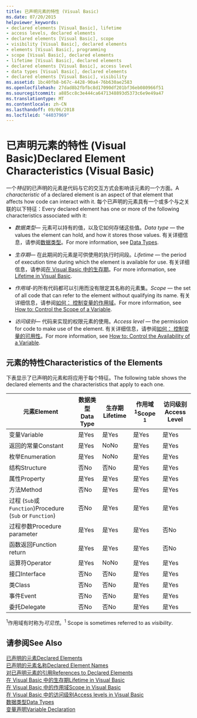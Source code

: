 ```yaml
---
title: 已声明元素的特性 (Visual Basic)
ms.date: 07/20/2015
helpviewer_keywords:
- declared elements [Visual Basic], lifetime
- access levels, declared elements
- declared elements [Visual Basic], scope
- visibility [Visual Basic], declared elements
- elements [Visual Basic], programming
- scope [Visual Basic], declared elements
- lifetime [Visual Basic], declared elements
- declared elements [Visual Basic], access level
- data types [Visual Basic], declared elements
- declared elements [Visual Basic], visibility
ms.assetid: 1bc40fb8-b67c-4428-90a4-76b630ae2583
ms.openlocfilehash: 27dad8b2fbfbc8d17090df201bf36eb080966f51
ms.sourcegitcommit: a885cc8c3e444ca6471348893d5373c6e9e49a47
ms.translationtype: MT
ms.contentlocale: zh-CN
ms.lasthandoff: 09/06/2018
ms.locfileid: "44037969"
---
```

# <a name="declared-element-characteristics-visual-basic"></a><span data-ttu-id="46ff4-102">已声明元素的特性 (Visual Basic)</span><span class="sxs-lookup"><span data-stu-id="46ff4-102">Declared Element Characteristics (Visual Basic)</span></span>
<span data-ttu-id="46ff4-103">一个*特征*的已声明的元素是代码与它的交互方式会影响该元素的一个方面。</span><span class="sxs-lookup"><span data-stu-id="46ff4-103">A *characteristic* of a declared element is an aspect of that element that affects how code can interact with it.</span></span> <span data-ttu-id="46ff4-104">每个已声明的元素具有一个或多个与之关联的以下特征：</span><span class="sxs-lookup"><span data-stu-id="46ff4-104">Every declared element has one or more of the following characteristics associated with it:</span></span>  
  
-   <span data-ttu-id="46ff4-105">*数据类型*— 元素可以持有的值，以及它如何存储这些值。</span><span class="sxs-lookup"><span data-stu-id="46ff4-105">*Data type* — the values the element can hold, and how it stores those values.</span></span> <span data-ttu-id="46ff4-106">有关详细信息，请参阅[数据类型](../../../../visual-basic/language-reference/data-types/index.md)。</span><span class="sxs-lookup"><span data-stu-id="46ff4-106">For more information, see [Data Types](../../../../visual-basic/language-reference/data-types/index.md).</span></span>  
  
-   <span data-ttu-id="46ff4-107">*生存期*— 在此期间的元素是可供使用的执行时间段。</span><span class="sxs-lookup"><span data-stu-id="46ff4-107">*Lifetime* — the period of execution time during which the element is available for use.</span></span> <span data-ttu-id="46ff4-108">有关详细信息，请参阅[在 Visual Basic 中的生存期](../../../../visual-basic/programming-guide/language-features/declared-elements/lifetime.md)。</span><span class="sxs-lookup"><span data-stu-id="46ff4-108">For more information, see [Lifetime in Visual Basic](../../../../visual-basic/programming-guide/language-features/declared-elements/lifetime.md).</span></span>  
  
-   <span data-ttu-id="46ff4-109">*作用域*-的所有代码都可以引用而没有限定其名称的元素集。</span><span class="sxs-lookup"><span data-stu-id="46ff4-109">*Scope* — the set of all code that can refer to the element without qualifying its name.</span></span> <span data-ttu-id="46ff4-110">有关详细信息，请参阅[如何： 控制变量的作用域](../../../../visual-basic/programming-guide/language-features/declared-elements/how-to-control-the-scope-of-a-variable.md)。</span><span class="sxs-lookup"><span data-stu-id="46ff4-110">For more information, see [How to: Control the Scope of a Variable](../../../../visual-basic/programming-guide/language-features/declared-elements/how-to-control-the-scope-of-a-variable.md).</span></span>  
  
-   <span data-ttu-id="46ff4-111">*访问级别*— 代码来实现的权限元素的使用。</span><span class="sxs-lookup"><span data-stu-id="46ff4-111">*Access level* — the permission for code to make use of the element.</span></span> <span data-ttu-id="46ff4-112">有关详细信息，请参阅[如何： 控制变量的可用性](../../../../visual-basic/programming-guide/language-features/declared-elements/how-to-control-the-availability-of-a-variable.md)。</span><span class="sxs-lookup"><span data-stu-id="46ff4-112">For more information, see [How to: Control the Availability of a Variable](../../../../visual-basic/programming-guide/language-features/declared-elements/how-to-control-the-availability-of-a-variable.md).</span></span>  
  
## <a name="characteristics-of-the-elements"></a><span data-ttu-id="46ff4-113">元素的特性</span><span class="sxs-lookup"><span data-stu-id="46ff4-113">Characteristics of the Elements</span></span>  
 <span data-ttu-id="46ff4-114">下表显示了已声明的元素和将应用于每个特征。</span><span class="sxs-lookup"><span data-stu-id="46ff4-114">The following table shows the declared elements and the characteristics that apply to each one.</span></span>  
  
|<span data-ttu-id="46ff4-115">元素</span><span class="sxs-lookup"><span data-stu-id="46ff4-115">Element</span></span>|<span data-ttu-id="46ff4-116">数据类型</span><span class="sxs-lookup"><span data-stu-id="46ff4-116">Data Type</span></span>|<span data-ttu-id="46ff4-117">生存期</span><span class="sxs-lookup"><span data-stu-id="46ff4-117">Lifetime</span></span>|<span data-ttu-id="46ff4-118">作用域<sup>1</sup></span><span class="sxs-lookup"><span data-stu-id="46ff4-118">Scope <sup>1</sup></span></span>|<span data-ttu-id="46ff4-119">访问级别</span><span class="sxs-lookup"><span data-stu-id="46ff4-119">Access Level</span></span>|  
|-------------|---------------|--------------|------------------------|------------------|  
|<span data-ttu-id="46ff4-120">变量</span><span class="sxs-lookup"><span data-stu-id="46ff4-120">Variable</span></span>|<span data-ttu-id="46ff4-121">是</span><span class="sxs-lookup"><span data-stu-id="46ff4-121">Yes</span></span>|<span data-ttu-id="46ff4-122">是</span><span class="sxs-lookup"><span data-stu-id="46ff4-122">Yes</span></span>|<span data-ttu-id="46ff4-123">是</span><span class="sxs-lookup"><span data-stu-id="46ff4-123">Yes</span></span>|<span data-ttu-id="46ff4-124">是</span><span class="sxs-lookup"><span data-stu-id="46ff4-124">Yes</span></span>|  
|<span data-ttu-id="46ff4-125">返回的常量</span><span class="sxs-lookup"><span data-stu-id="46ff4-125">Constant</span></span>|<span data-ttu-id="46ff4-126">是</span><span class="sxs-lookup"><span data-stu-id="46ff4-126">Yes</span></span>|<span data-ttu-id="46ff4-127">No</span><span class="sxs-lookup"><span data-stu-id="46ff4-127">No</span></span>|<span data-ttu-id="46ff4-128">是</span><span class="sxs-lookup"><span data-stu-id="46ff4-128">Yes</span></span>|<span data-ttu-id="46ff4-129">是</span><span class="sxs-lookup"><span data-stu-id="46ff4-129">Yes</span></span>|  
|<span data-ttu-id="46ff4-130">枚举</span><span class="sxs-lookup"><span data-stu-id="46ff4-130">Enumeration</span></span>|<span data-ttu-id="46ff4-131">是</span><span class="sxs-lookup"><span data-stu-id="46ff4-131">Yes</span></span>|<span data-ttu-id="46ff4-132">No</span><span class="sxs-lookup"><span data-stu-id="46ff4-132">No</span></span>|<span data-ttu-id="46ff4-133">是</span><span class="sxs-lookup"><span data-stu-id="46ff4-133">Yes</span></span>|<span data-ttu-id="46ff4-134">是</span><span class="sxs-lookup"><span data-stu-id="46ff4-134">Yes</span></span>|  
|<span data-ttu-id="46ff4-135">结构</span><span class="sxs-lookup"><span data-stu-id="46ff4-135">Structure</span></span>|<span data-ttu-id="46ff4-136">否</span><span class="sxs-lookup"><span data-stu-id="46ff4-136">No</span></span>|<span data-ttu-id="46ff4-137">否</span><span class="sxs-lookup"><span data-stu-id="46ff4-137">No</span></span>|<span data-ttu-id="46ff4-138">是</span><span class="sxs-lookup"><span data-stu-id="46ff4-138">Yes</span></span>|<span data-ttu-id="46ff4-139">是</span><span class="sxs-lookup"><span data-stu-id="46ff4-139">Yes</span></span>|  
|<span data-ttu-id="46ff4-140">属性</span><span class="sxs-lookup"><span data-stu-id="46ff4-140">Property</span></span>|<span data-ttu-id="46ff4-141">是</span><span class="sxs-lookup"><span data-stu-id="46ff4-141">Yes</span></span>|<span data-ttu-id="46ff4-142">是</span><span class="sxs-lookup"><span data-stu-id="46ff4-142">Yes</span></span>|<span data-ttu-id="46ff4-143">是</span><span class="sxs-lookup"><span data-stu-id="46ff4-143">Yes</span></span>|<span data-ttu-id="46ff4-144">是</span><span class="sxs-lookup"><span data-stu-id="46ff4-144">Yes</span></span>|  
|<span data-ttu-id="46ff4-145">方法</span><span class="sxs-lookup"><span data-stu-id="46ff4-145">Method</span></span>|<span data-ttu-id="46ff4-146">否</span><span class="sxs-lookup"><span data-stu-id="46ff4-146">No</span></span>|<span data-ttu-id="46ff4-147">是</span><span class="sxs-lookup"><span data-stu-id="46ff4-147">Yes</span></span>|<span data-ttu-id="46ff4-148">是</span><span class="sxs-lookup"><span data-stu-id="46ff4-148">Yes</span></span>|<span data-ttu-id="46ff4-149">是</span><span class="sxs-lookup"><span data-stu-id="46ff4-149">Yes</span></span>|  
|<span data-ttu-id="46ff4-150">过程 (`Sub`或`Function`)</span><span class="sxs-lookup"><span data-stu-id="46ff4-150">Procedure (`Sub` or `Function`)</span></span>|<span data-ttu-id="46ff4-151">否</span><span class="sxs-lookup"><span data-stu-id="46ff4-151">No</span></span>|<span data-ttu-id="46ff4-152">是</span><span class="sxs-lookup"><span data-stu-id="46ff4-152">Yes</span></span>|<span data-ttu-id="46ff4-153">是</span><span class="sxs-lookup"><span data-stu-id="46ff4-153">Yes</span></span>|<span data-ttu-id="46ff4-154">是</span><span class="sxs-lookup"><span data-stu-id="46ff4-154">Yes</span></span>|  
|<span data-ttu-id="46ff4-155">过程参数</span><span class="sxs-lookup"><span data-stu-id="46ff4-155">Procedure parameter</span></span>|<span data-ttu-id="46ff4-156">是</span><span class="sxs-lookup"><span data-stu-id="46ff4-156">Yes</span></span>|<span data-ttu-id="46ff4-157">是</span><span class="sxs-lookup"><span data-stu-id="46ff4-157">Yes</span></span>|<span data-ttu-id="46ff4-158">是</span><span class="sxs-lookup"><span data-stu-id="46ff4-158">Yes</span></span>|<span data-ttu-id="46ff4-159">否</span><span class="sxs-lookup"><span data-stu-id="46ff4-159">No</span></span>|  
|<span data-ttu-id="46ff4-160">函数返回</span><span class="sxs-lookup"><span data-stu-id="46ff4-160">Function return</span></span>|<span data-ttu-id="46ff4-161">是</span><span class="sxs-lookup"><span data-stu-id="46ff4-161">Yes</span></span>|<span data-ttu-id="46ff4-162">是</span><span class="sxs-lookup"><span data-stu-id="46ff4-162">Yes</span></span>|<span data-ttu-id="46ff4-163">是</span><span class="sxs-lookup"><span data-stu-id="46ff4-163">Yes</span></span>|<span data-ttu-id="46ff4-164">否</span><span class="sxs-lookup"><span data-stu-id="46ff4-164">No</span></span>|  
|<span data-ttu-id="46ff4-165">运算符</span><span class="sxs-lookup"><span data-stu-id="46ff4-165">Operator</span></span>|<span data-ttu-id="46ff4-166">是</span><span class="sxs-lookup"><span data-stu-id="46ff4-166">Yes</span></span>|<span data-ttu-id="46ff4-167">No</span><span class="sxs-lookup"><span data-stu-id="46ff4-167">No</span></span>|<span data-ttu-id="46ff4-168">是</span><span class="sxs-lookup"><span data-stu-id="46ff4-168">Yes</span></span>|<span data-ttu-id="46ff4-169">是</span><span class="sxs-lookup"><span data-stu-id="46ff4-169">Yes</span></span>|  
|<span data-ttu-id="46ff4-170">接口</span><span class="sxs-lookup"><span data-stu-id="46ff4-170">Interface</span></span>|<span data-ttu-id="46ff4-171">否</span><span class="sxs-lookup"><span data-stu-id="46ff4-171">No</span></span>|<span data-ttu-id="46ff4-172">否</span><span class="sxs-lookup"><span data-stu-id="46ff4-172">No</span></span>|<span data-ttu-id="46ff4-173">是</span><span class="sxs-lookup"><span data-stu-id="46ff4-173">Yes</span></span>|<span data-ttu-id="46ff4-174">是</span><span class="sxs-lookup"><span data-stu-id="46ff4-174">Yes</span></span>|  
|<span data-ttu-id="46ff4-175">类</span><span class="sxs-lookup"><span data-stu-id="46ff4-175">Class</span></span>|<span data-ttu-id="46ff4-176">否</span><span class="sxs-lookup"><span data-stu-id="46ff4-176">No</span></span>|<span data-ttu-id="46ff4-177">否</span><span class="sxs-lookup"><span data-stu-id="46ff4-177">No</span></span>|<span data-ttu-id="46ff4-178">是</span><span class="sxs-lookup"><span data-stu-id="46ff4-178">Yes</span></span>|<span data-ttu-id="46ff4-179">是</span><span class="sxs-lookup"><span data-stu-id="46ff4-179">Yes</span></span>|  
|<span data-ttu-id="46ff4-180">事件</span><span class="sxs-lookup"><span data-stu-id="46ff4-180">Event</span></span>|<span data-ttu-id="46ff4-181">否</span><span class="sxs-lookup"><span data-stu-id="46ff4-181">No</span></span>|<span data-ttu-id="46ff4-182">否</span><span class="sxs-lookup"><span data-stu-id="46ff4-182">No</span></span>|<span data-ttu-id="46ff4-183">是</span><span class="sxs-lookup"><span data-stu-id="46ff4-183">Yes</span></span>|<span data-ttu-id="46ff4-184">是</span><span class="sxs-lookup"><span data-stu-id="46ff4-184">Yes</span></span>|  
|<span data-ttu-id="46ff4-185">委托</span><span class="sxs-lookup"><span data-stu-id="46ff4-185">Delegate</span></span>|<span data-ttu-id="46ff4-186">否</span><span class="sxs-lookup"><span data-stu-id="46ff4-186">No</span></span>|<span data-ttu-id="46ff4-187">否</span><span class="sxs-lookup"><span data-stu-id="46ff4-187">No</span></span>|<span data-ttu-id="46ff4-188">是</span><span class="sxs-lookup"><span data-stu-id="46ff4-188">Yes</span></span>|<span data-ttu-id="46ff4-189">是</span><span class="sxs-lookup"><span data-stu-id="46ff4-189">Yes</span></span>|  
  
 <span data-ttu-id="46ff4-190"><sup>1</sup>作用域有时称为*可见性*。</span><span class="sxs-lookup"><span data-stu-id="46ff4-190"><sup>1</sup> Scope is sometimes referred to as *visibility*.</span></span>  
  
## <a name="see-also"></a><span data-ttu-id="46ff4-191">请参阅</span><span class="sxs-lookup"><span data-stu-id="46ff4-191">See Also</span></span>  
 [<span data-ttu-id="46ff4-192">已声明的元素</span><span class="sxs-lookup"><span data-stu-id="46ff4-192">Declared Elements</span></span>](../../../../visual-basic/programming-guide/language-features/declared-elements/index.md)  
 [<span data-ttu-id="46ff4-193">已声明的元素名称</span><span class="sxs-lookup"><span data-stu-id="46ff4-193">Declared Element Names</span></span>](../../../../visual-basic/programming-guide/language-features/declared-elements/declared-element-names.md)  
 [<span data-ttu-id="46ff4-194">对已声明元素的引用</span><span class="sxs-lookup"><span data-stu-id="46ff4-194">References to Declared Elements</span></span>](../../../../visual-basic/programming-guide/language-features/declared-elements/references-to-declared-elements.md)  
 [<span data-ttu-id="46ff4-195">在 Visual Basic 中的生存期</span><span class="sxs-lookup"><span data-stu-id="46ff4-195">Lifetime in Visual Basic</span></span>](../../../../visual-basic/programming-guide/language-features/declared-elements/lifetime.md)  
 [<span data-ttu-id="46ff4-196">在 Visual Basic 中的作用域</span><span class="sxs-lookup"><span data-stu-id="46ff4-196">Scope in Visual Basic</span></span>](../../../../visual-basic/programming-guide/language-features/declared-elements/scope.md)  
 [<span data-ttu-id="46ff4-197">在 Visual Basic 中的访问级别</span><span class="sxs-lookup"><span data-stu-id="46ff4-197">Access levels in Visual Basic</span></span>](../../../../visual-basic/programming-guide/language-features/declared-elements/access-levels.md)  
 [<span data-ttu-id="46ff4-198">数据类型</span><span class="sxs-lookup"><span data-stu-id="46ff4-198">Data Types</span></span>](../../../../visual-basic/programming-guide/language-features/data-types/index.md)  
 [<span data-ttu-id="46ff4-199">变量声明</span><span class="sxs-lookup"><span data-stu-id="46ff4-199">Variable Declaration</span></span>](../../../../visual-basic/programming-guide/language-features/variables/variable-declaration.md)
